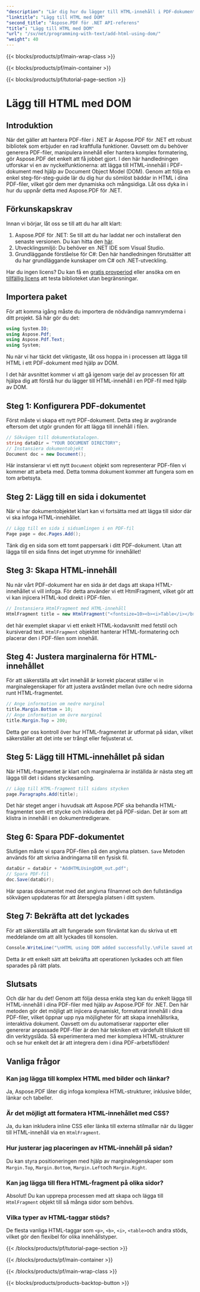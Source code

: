 ```yaml
---
"description": "Lär dig hur du lägger till HTML-innehåll i PDF-dokument med Aspose.PDF för .NET i den här steg-för-steg-handledningen. Förbättra dina PDF-filer enkelt med dynamisk HTML-formatering."
"linktitle": "Lägg till HTML med DOM"
"second_title": "Aspose.PDF för .NET API-referens"
"title": "Lägg till HTML med DOM"
"url": "/sv/net/programming-with-text/add-html-using-dom/"
"weight": 40
---
```


{{< blocks/products/pf/main-wrap-class >}}

{{< blocks/products/pf/main-container >}}

{{< blocks/products/pf/tutorial-page-section >}}

# Lägg till HTML med DOM

## Introduktion

När det gäller att hantera PDF-filer i .NET är Aspose.PDF för .NET ett robust bibliotek som erbjuder en rad kraftfulla funktioner. Oavsett om du behöver generera PDF-filer, manipulera innehåll eller hantera komplex formatering, gör Aspose.PDF det enkelt att få jobbet gjort. I den här handledningen utforskar vi en av nyckelfunktionerna: att lägga till HTML-innehåll i PDF-dokument med hjälp av Document Object Model (DOM). Genom att följa en enkel steg-för-steg-guide lär du dig hur du sömlöst bäddar in HTML i dina PDF-filer, vilket gör dem mer dynamiska och mångsidiga. Låt oss dyka in i hur du uppnår detta med Aspose.PDF för .NET.

## Förkunskapskrav

Innan vi börjar, låt oss se till att du har allt klart:

1. Aspose.PDF för .NET: Se till att du har laddat ner och installerat den senaste versionen. Du kan hitta den [här](https://releases.aspose.com/pdf/net/).
2. Utvecklingsmiljö: Du behöver en .NET IDE som Visual Studio.
3. Grundläggande förståelse för C#: Den här handledningen förutsätter att du har grundläggande kunskaper om C# och .NET-utveckling.

Har du ingen licens? Du kan få en [gratis provperiod](https://releases.aspose.com/) eller ansöka om en [tillfällig licens](https://purchase.aspose.com/temporary-license/) att testa biblioteket utan begränsningar.

## Importera paket

För att komma igång måste du importera de nödvändiga namnrymderna i ditt projekt. Så här gör du det:

```csharp
using System.IO;
using Aspose.Pdf;
using Aspose.Pdf.Text;
using System;
```

Nu när vi har täckt det viktigaste, låt oss hoppa in i processen att lägga till HTML i ett PDF-dokument med hjälp av DOM.

I det här avsnittet kommer vi att gå igenom varje del av processen för att hjälpa dig att förstå hur du lägger till HTML-innehåll i en PDF-fil med hjälp av DOM.

## Steg 1: Konfigurera PDF-dokumentet

Först måste vi skapa ett nytt PDF-dokument. Detta steg är avgörande eftersom det utgör grunden för att lägga till innehåll i filen.

```csharp
// Sökvägen till dokumentkatalogen.
string dataDir = "YOUR DOCUMENT DIRECTORY";
// Instansiera dokumentobjekt
Document doc = new Document();
```

Här instansierar vi ett nytt `Document` objekt som representerar PDF-filen vi kommer att arbeta med. Detta tomma dokument kommer att fungera som en tom arbetsyta.

## Steg 2: Lägg till en sida i dokumentet

När vi har dokumentobjektet klart kan vi fortsätta med att lägga till sidor där vi ska infoga HTML-innehållet.

```csharp
// Lägg till en sida i sidsamlingen i en PDF-fil
Page page = doc.Pages.Add();
```

Tänk dig en sida som ett tomt pappersark i ditt PDF-dokument. Utan att lägga till en sida finns det inget utrymme för innehållet!

## Steg 3: Skapa HTML-innehåll

Nu när vårt PDF-dokument har en sida är det dags att skapa HTML-innehållet vi vill infoga. För detta använder vi ett HtmlFragment, vilket gör att vi kan injicera HTML-kod direkt i PDF-filen.

```csharp
// Instansiera HtmlFragment med HTML-innehåll
HtmlFragment title = new HtmlFragment("<fontsize=10><b><i>Table</i></b></fontsize>");
```

det här exemplet skapar vi ett enkelt HTML-kodavsnitt med fetstil och kursiverad text. `HtmlFragment` objektet hanterar HTML-formatering och placerar den i PDF-filen som innehåll.

## Steg 4: Justera marginalerna för HTML-innehållet

För att säkerställa att vårt innehåll är korrekt placerat ställer vi in marginalegenskaper för att justera avståndet mellan övre och nedre sidorna runt HTML-fragmentet.

```csharp
// Ange information om nedre marginal
title.Margin.Bottom = 10;
// Ange information om övre marginal
title.Margin.Top = 200;
```

Detta ger oss kontroll över hur HTML-fragmentet är utformat på sidan, vilket säkerställer att det inte ser trångt eller feljusterat ut.

## Steg 5: Lägg till HTML-innehållet på sidan

När HTML-fragmentet är klart och marginalerna är inställda är nästa steg att lägga till det i sidans styckesamling.

```csharp
// Lägg till HTML-fragment till sidans stycken
page.Paragraphs.Add(title);
```

Det här steget anger i huvudsak att Aspose.PDF ska behandla HTML-fragmentet som ett stycke och inkludera det på PDF-sidan. Det är som att klistra in innehåll i en dokumentredigerare.

## Steg 6: Spara PDF-dokumentet

Slutligen måste vi spara PDF-filen på den angivna platsen. `Save` Metoden används för att skriva ändringarna till en fysisk fil.

```csharp
dataDir = dataDir + "AddHTMLUsingDOM_out.pdf";
// Spara PDF-fil
doc.Save(dataDir);
```

Här sparas dokumentet med det angivna filnamnet och den fullständiga sökvägen uppdateras för att återspegla platsen i ditt system.

## Steg 7: Bekräfta att det lyckades

För att säkerställa att allt fungerade som förväntat kan du skriva ut ett meddelande om att allt lyckades till konsolen.

```csharp
Console.WriteLine("\nHTML using DOM added successfully.\nFile saved at " + dataDir);
```

Detta är ett enkelt sätt att bekräfta att operationen lyckades och att filen sparades på rätt plats.

## Slutsats

Och där har du det! Genom att följa dessa enkla steg kan du enkelt lägga till HTML-innehåll i dina PDF-filer med hjälp av Aspose.PDF för .NET. Den här metoden gör det möjligt att injicera dynamiskt, formaterat innehåll i dina PDF-filer, vilket öppnar upp nya möjligheter för att skapa innehållsrika, interaktiva dokument. Oavsett om du automatiserar rapporter eller genererar anpassade PDF-filer är den här tekniken ett värdefullt tillskott till din verktygslåda. Så experimentera med mer komplexa HTML-strukturer och se hur enkelt det är att integrera dem i dina PDF-arbetsflöden!

## Vanliga frågor

### Kan jag lägga till komplex HTML med bilder och länkar?
Ja, Aspose.PDF låter dig infoga komplexa HTML-strukturer, inklusive bilder, länkar och tabeller.

### Är det möjligt att formatera HTML-innehållet med CSS?
Ja, du kan inkludera inline CSS eller länka till externa stilmallar när du lägger till HTML-innehåll via en `HtmlFragment`.

### Hur justerar jag placeringen av HTML-innehåll på sidan?
Du kan styra positioneringen med hjälp av marginalegenskaper som `Margin.Top`, `Margin.Bottom`, `Margin.Left`och `Margin.Right`.

### Kan jag lägga till flera HTML-fragment på olika sidor?
Absolut! Du kan upprepa processen med att skapa och lägga till `HtmlFragment` objekt till så många sidor som behövs.

### Vilka typer av HTML-taggar stöds?
De flesta vanliga HTML-taggar som `<p>`, `<b>`, `<i>`, `<table>`och andra stöds, vilket gör den flexibel för olika innehållstyper.

{{< /blocks/products/pf/tutorial-page-section >}}

{{< /blocks/products/pf/main-container >}}

{{< /blocks/products/pf/main-wrap-class >}}

{{< blocks/products/products-backtop-button >}}